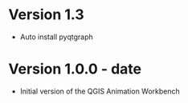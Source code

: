 # Version 1.3

* Auto install pyqtgraph

# Version 1.0.0 - date

* Initial version of the QGIS Animation Workbench

